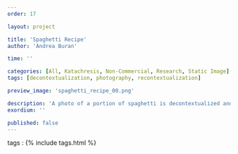 ```yaml
---
order: 17

layout: project

title: 'Spaghetti Recipe'
author: 'Andrea Buran'

time: ''

categories: [All, Katachresis, Non-Commercial, Research, Static Image]
tags: [decontextualization, photography, recontextualization]

preview_image: 'spaghetti_recipe_00.png'

description: 'A photo of a portion of spaghetti is decontextualized and then recontextualized in a recipe book.'
exordium: ''

published: false
---
```


tags
: {% include tags.html %}